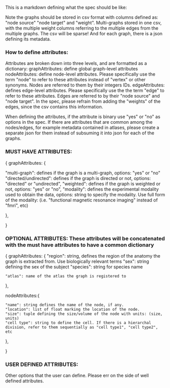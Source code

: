 This is a markdown defining what the spec should be like:

Note the graphs should be stored in csv format with columns defined as: "node source" "node target" and "weight". Multi-graphs stored in one csv, with the multiple weight columns referring to the multiple edges from the multiple graphs.
The csv will be sparse!
And for each graph, there is a json defining its metadata.

### How to define attributes:
Attributes are broken down into three levels, and are formatted as a dictionary:
graphAttributes: define global graph-level attributes
nodeAttributes: define node-level attributes. Please specifically use the term "node" to refer to these attributes instead of "vertex" or other synonyms. Nodes are referred to them by their integers IDs.
edgeAttributes: defines edge-level attributes. Please specifically use the the term "edge" to refer to these attributes. Edges are referred to by their "node source" and "node target". In the spec, please refrain from adding the "weights" of the edges, since the csv contains this information.

When defining the attributes, if the attribute is binary use "yes" or "no" as options in the spec.
If there are attributes that are common among the nodes/edges, for example metadata contained in atlases, please create a separate json for them instead of subsuming it into json for each of the graphs.
### MUST HAVE ATTRIBUTES:

{ graphAttributes: {


"multi-graph": defines if the graph is a multi-graph, options: "yes" or "no"
"directed/undirected": defines if the graph is directed or not, options: "directed" or "undirected",
"weighted": defines if the graph is weighted or not, options: "yes" or "no",
"modality": defines the experimental modality used to obtain the data, options: string to specify the modality. Use full form of the modality: (i.e. "functional magnetic resonance imaging" instead of "fmri", etc)

},

}






### OPTIONAL ATTRIBUTES: These attributes will be concatenated with the must have attributes to have a common dictionary

{
  graphAttributes: {
    "region": string, defines the region of the anatomy the graph is extracted from. Use biologically relevant terms
    "sex": string defining the sex of the subject
    "species": string for species name

    "atlas": name of the atlas the graph is registered to
  },

  nodeAttributes:{

    "name": string defines the name of the node, if any.
    "location": list of float marking the location of the node.
    "size": tuple defining the size/volume of the node with units: (size, units)
    "cell type": string to define the cell. If there is a hierarchal division, refer to them sequentially as "cell type1", "cell type2", etc


},






}


### USER DEFINED ATTRIBUTES:
Other options that the user can define. Please err on the side of well defined attributes.  

